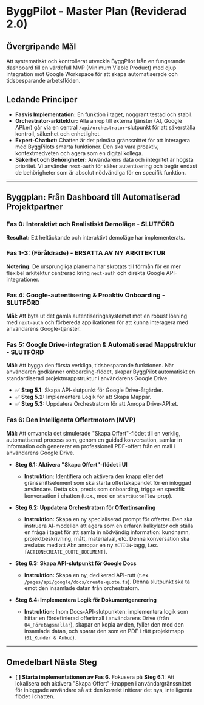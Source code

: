 
# ByggPilot - Master Plan (Reviderad 2.0)

## Övergripande Mål
Att systematiskt och kontrollerat utveckla ByggPilot från en fungerande dashboard till en värdefull MVP (Minimum Viable Product) med djup integration mot Google Workspace för att skapa automatiserade och tidsbesparande arbetsflöden.

## Ledande Principer
- **Fasvis Implementation:** En funktion i taget, noggrant testad och stabil.
- **Orchestrator-arkitektur:** Alla anrop till externa tjänster (AI, Google API:er) går via en central `/api/orchestrator`-slutpunkt för att säkerställa kontroll, säkerhet och enhetlighet.
- **Expert-Chatbot:** Chatten är det primära gränssnittet för att interagera med ByggPilots smarta funktioner. Den ska vara proaktiv, kontextmedveten och agera som en digital kollega.
- **Säkerhet och Behörigheter:** Användarens data och integritet är högsta prioritet. Vi använder `next-auth` för säker autentisering och begär endast de behörigheter som är absolut nödvändiga för en specifik funktion.

---

## Byggplan: Från Dashboard till Automatiserad Projektpartner

### Fas 0: Interaktivt och Realistiskt Demoläge - SLUTFÖRD
**Resultat:** Ett heltäckande och interaktivt demoläge har implementerats.

### Fas 1-3: (Föråldrade) - ERSATTA AV NY ARKITEKTUR
**Notering:** De ursprungliga planerna har skrotats till förmån för en mer flexibel arkitektur centrerad kring `next-auth` och direkta Google API-integrationer.

### Fas 4: Google-autentisering & Proaktiv Onboarding - SLUTFÖRD
**Mål:** Att byta ut det gamla autentiseringssystemet mot en robust lösning med `next-auth` och förbereda applikationen för att kunna interagera med användarens Google-tjänster.

### Fas 5: Google Drive-integration & Automatiserad Mappstruktur - SLUTFÖRD
**Mål:** Att bygga den första verkliga, tidsbesparande funktionen. När användaren godkänner onboarding-flödet, skapar ByggPilot automatiskt en standardiserad projektmappstruktur i användarens Google Drive.
- ✅ **Steg 5.1:** Skapa API-slutpunkt för Google Drive-åtgärder.
- ✅ **Steg 5.2:** Implementera Logik för att Skapa Mappar.
- ✅ **Steg 5.3:** Uppdatera Orchestratorn för att Anropa Drive-API:et.

### Fas 6: Den Intelligenta Offertmotorn (MVP)
**Mål:** Att omvandla det simulerade "Skapa Offert"-flödet till en verklig, automatiserad process som, genom en guidad konversation, samlar in information och genererar en professionell PDF-offert från en mall i användarens Google Drive.

- **Steg 6.1: Aktivera "Skapa Offert"-flödet i UI**
  - **Instruktion:** Identifiera och aktivera den knapp eller det gränssnittselement som ska starta offertskapandet för en inloggad användare. Detta ska, precis som onboarding, trigga en specifik konversation i chatten (t.ex., med en `startQuoteFlow`-prop).

- **Steg 6.2: Uppdatera Orchestratorn för Offertinsamling**
  - **Instruktion:** Skapa en ny specialiserad prompt för offerter. Den ska instruera AI-modellen att agera som en erfaren kalkylator och ställa en fråga i taget för att samla in nödvändig information: kundnamn, projektbeskrivning, mått, materialval, etc. Denna konversation ska avslutas med att AI:n anropar en ny `ACTION`-tagg, t.ex. `[ACTION:CREATE_QUOTE_DOCUMENT]`.

- **Steg 6.3: Skapa API-slutpunkt för Google Docs**
  - **Instruktion:** Skapa en ny, dedikerad API-rutt (t.ex. `/pages/api/google/docs/create-quote.ts`). Denna slutpunkt ska ta emot den insamlade datan från orchestratorn. 

- **Steg 6.4: Implementera Logik för Dokumentgenerering**
  - **Instruktion:** Inom Docs-API-slutpunkten: implementera logik som hittar en fördefinierad offertmall i användarens Drive (från `04_Företagsmallar`), skapar en kopia av den, fyller den med den insamlade datan, och sparar den som en PDF i rätt projektmapp (`01_Kunder & Anbud`).

---

## Omedelbart Nästa Steg
- **[ ] Starta implementationen av Fas 6.** Fokusera på **Steg 6.1:** Att lokalisera och aktivera "Skapa Offert"-knappen i användargränssnittet för inloggade användare så att den korrekt initierar det nya, intelligenta flödet i chatten.
